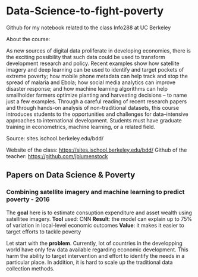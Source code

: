 # Data-Science-to-fight-poverty
Github for my notebook related to the class Info288 at UC Berkeley

About the course:

As new sources of digital data proliferate in developing economies, there is the exciting possibility that such data could be used to transform development research and policy. Recent examples show how satellite imagery and deep learning can be used to identify and target pockets of extreme poverty; how mobile phone metadata can help track and stop the spread of malaria and Ebola; how social media analytics can improve disaster response; and how machine learning algorithms can help smallholder farmers optimize planting and harvesting decisions – to name just a few examples. Through a careful reading of recent research papers and through hands-on analysis of non-traditional datasets, this course introduces students to the opportunities and challenges for data–intensive approaches to international development. Students must have graduate training in econometrics, machine learning, or a related field.

Source: sites.ischool.berkeley.edu/bdd/

Website of the class: https://sites.ischool.berkeley.edu/bdd/
Github of the teacher: https://github.com/jblumenstock

## Papers on Data Science & Poverty

### Combining satellite imagery and machine learning to predict poverty - 2016

The **goal** here is to estimate consuption expenditure and asset wealth using satellitee imagery.
**Tool** used: CNN
**Result**: the model can explain up to 75% of variation in local-level economic outcomes
**Value**: it makes it easier to target efforts to tackle poverty

Let start with the **problem**. Currently, lot of countries in the developping world have only few data available regarding economic development. This harm the ability to target intervention and effort to identify the needs in a particular place. In addition, it is hard to scale up the traditional data collection methods. 

